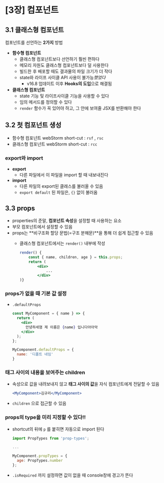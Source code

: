 # [3장] 컴포넌트

## 3.1 클래스형 컴포넌트

컴포넌트를 선언하는 **2가지** 방법

- **함수형 컴포넌트**
    - 클래스형 컴포넌트보다 선언하기 훨씬 편하다
    - 메모리 자원도 클래스형 컴포넌트보다 덜 사용한다
    - 빌드한 후 배포할 때도 결과물의 파일 크기가 더 작다
    - state와 라이프 사이클 API 사용이 불가능*했었다*
        - v16.8 업데이트 이후 **Hooks의 도입**으로 해결됨
- **클래스형 컴포넌트**
    - state 기능 및 라이프사이클 기능을 사용할 수 있다
    - 임의 메서드를 정의할 수 있다
    - `render` 함수가 꼭 있어야 하고, 그 안에 보여줄 JSX를 반환해야 한다

## 3.2 첫 컴포넌트 생성

- 함수형 컴포넌트 webStorm short-cut : `rsf` , `rsc`
- 클래스형 컴포넌트 webStorm short-cut : `rcc`

### export와 import

- **export**
    - 다른 파일에서 이 파일을 import 할 때 내보내진다
- **import**
    - 다른 파일의 export된 클래스를 불러올 수 있음
    - `export default` 된 파일은, `{}` 없이 불러옴

## 3.3 props

- properties의 준말, **컴포넌트 속성**을 설정할 때 사용하는 요소
- 부모 컴포넌트에서 설정할 수 있음
- props는 **비구조화 할당 문법(=구조 분해문)**을 통해 더 쉽게 접근할 수 있음
    - 클래스형 컴포넌트에서는 `render()` 내부에 작성

        ```jsx
        render() {
        	const { name, children, age } = this.props;
        	return (
        		<div>
        			...
        		</div>
        )}
        ```


### props가 없을 때 기본 값 설정

- `.defaultProps`

    ```jsx
    const MyComponent = { name } => {
      return (
        <div>
          안녕하세염 제 이름은 {name} 입니다아아악
        </div>
      );
    };
    
    MyComponent.defaultProps = {
      name: '디폴트 네임'
    }
    ```


### 태그 사이의 내용을 보여주는 children

- 속성으로 값을 내려보내지 않고 **태그 사이의 값**을 자식 컴포넌트에게 전달할 수 있음

    ```jsx
    <MyComponent>김규리</MyComponent>
    ```

- `children` 으로 접근할 수 있음

### props의 type을 미리 지정할 수 있다!!

- shortcut의 뒤에 `p` 를 붙히면 자동으로 import 된다

    ```jsx
    import PropTypes from 'prop-types';
    
    ...
    
    MyComponent.propTypes = {
      age: PropTypes.number
    };
    ```

- `.isRequired` 까지 설정하면 값이 없을 때 console창에 경고가 뜬다